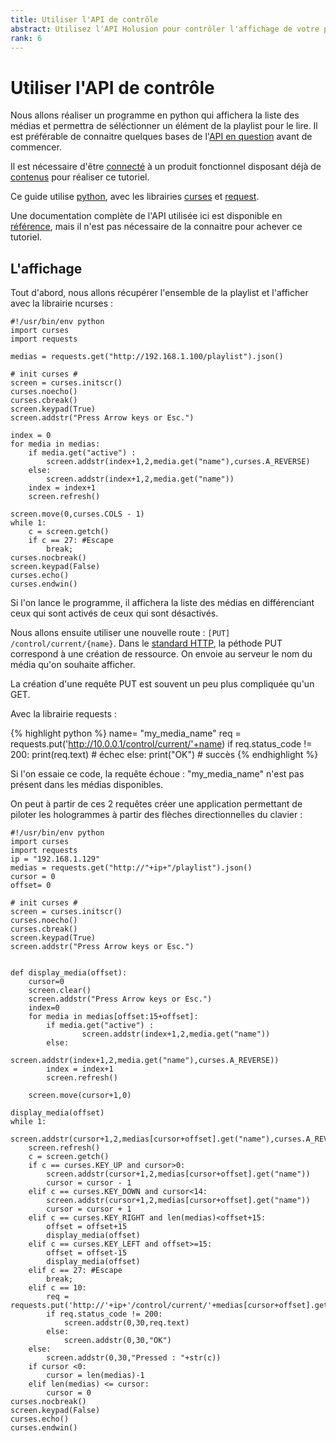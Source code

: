 ```yaml
---
title: Utiliser l'API de contrôle
abstract: Utilisez l'API Holusion pour contrôler l'affichage de votre produit
rank: 6
---
```


# Utiliser l'API de contrôle

Nous allons réaliser un programme en python qui affichera la liste des médias et permettra de séléctionner un élément de la playlist pour le lire. Il est préférable de connaitre quelques bases de l'[API en question](/dev/fr/references/control-api) avant de commencer.

Il est nécessaire d'être [connecté](/dev/fr/how-to/connect-router) à un produit fonctionnel disposant déjà de [contenus](/dev/fr/media-transfer) pour réaliser ce tutoriel.

Ce guide utilise [python](https://www.python.org/), avec les librairies [curses](https://docs.python.org/3/library/curses.html) et [request](https://fr.python-requests.org/en/latest/).

Une documentation complète de l'API utilisée ici est disponible en [référence](/dev/fr/references/control-api), mais il n'est pas nécessaire de la connaitre pour achever ce tutoriel.

## L'affichage

Tout d'abord, nous allons récupérer l'ensemble de la playlist et l'afficher avec la librairie ncurses :

    #!/usr/bin/env python
    import curses
    import requests

    medias = requests.get("http://192.168.1.100/playlist").json()

    # init curses #
    screen = curses.initscr()
    curses.noecho()
    curses.cbreak()
    screen.keypad(True)
    screen.addstr("Press Arrow keys or Esc.")

    index = 0
    for media in medias:
        if media.get("active") :
            screen.addstr(index+1,2,media.get("name"),curses.A_REVERSE)
        else:
            screen.addstr(index+1,2,media.get("name"))
        index = index+1
        screen.refresh()

    screen.move(0,curses.COLS - 1)
    while 1:
        c = screen.getch()
        if c == 27: #Escape
            break;
    curses.nocbreak()
    screen.keypad(False)
    curses.echo()
    curses.endwin()

Si l'on lance le programme, il affichera la liste des médias en différenciant ceux qui sont activés de ceux qui sont désactivés.

Nous allons ensuite utiliser une nouvelle route : `[PUT] /control/current/{name}`. Dans le [standard HTTP](https://www.w3.org/Protocols/rfc2616/rfc2616-sec9.html), la péthode PUT correspond à une création de ressource. On envoie au serveur le nom du média qu'on souhaite afficher.

La création d'une requête PUT est souvent un peu plus compliquée qu'un GET.

Avec la librairie requests :

{% highlight python %}
name= "my_media_name"
req = requests.put('http://10.0.0.1/control/current/'+name)
if req.status_code != 200:
    print(req.text) # échec
else:
    print("OK") # succès
{% endhighlight %}


Si l'on essaie ce code, la requête échoue : "my_media_name" n'est pas présent dans les médias disponibles.

On peut à partir de ces 2 requêtes créer une application permettant de piloter les hologrammes à partir des flèches directionnelles du clavier :

    #!/usr/bin/env python
    import curses
    import requests
    ip = "192.168.1.129"
    medias = requests.get("http://"+ip+"/playlist").json()
    cursor = 0
    offset= 0

    # init curses #
    screen = curses.initscr()
    curses.noecho()
    curses.cbreak()
    screen.keypad(True)
    screen.addstr("Press Arrow keys or Esc.")


    def display_media(offset):
    	cursor=0
    	screen.clear()
    	screen.addstr("Press Arrow keys or Esc.")
    	index=0
    	for media in medias[offset:15+offset]:
    		if media.get("active") :
           			screen.addstr(index+1,2,media.get("name"))
    		else:
    			screen.addstr(index+1,2,media.get("name"),curses.A_REVERSE))
    		index = index+1
    		screen.refresh()

    	screen.move(cursor+1,0)

    display_media(offset)
    while 1:
        screen.addstr(cursor+1,2,medias[cursor+offset].get("name"),curses.A_REVERSE)
        screen.refresh()
        c = screen.getch()
        if c == curses.KEY_UP and cursor>0:
            screen.addstr(cursor+1,2,medias[cursor+offset].get("name"))
            cursor = cursor - 1
        elif c == curses.KEY_DOWN and cursor<14:
            screen.addstr(cursor+1,2,medias[cursor+offset].get("name"))
            cursor = cursor + 1
        elif c == curses.KEY_RIGHT and len(medias)<offset+15:
            offset = offset+15
            display_media(offset)
        elif c == curses.KEY_LEFT and offset>=15:
            offset = offset-15
            display_media(offset)
        elif c == 27: #Escape
            break;
        elif c == 10:
            req = requests.put('http://'+ip+'/control/current/'+medias[cursor+offset].get("name"))
            if req.status_code != 200:
                screen.addstr(0,30,req.text)
            else:
                screen.addstr(0,30,"OK")
        else:
            screen.addstr(0,30,"Pressed : "+str(c))
        if cursor <0:
            cursor = len(medias)-1
        elif len(medias) <= cursor:
            cursor = 0
    curses.nocbreak()
    screen.keypad(False)
    curses.echo()
    curses.endwin()

